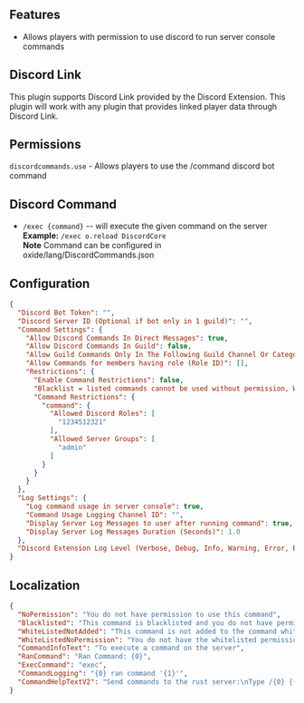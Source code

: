 ﻿## Features

* Allows players with permission to use discord to run server console commands

## Discord Link
This plugin supports Discord Link provided by the Discord Extension.
This plugin will work with any plugin that provides linked player data through Discord Link.

## Permissions

`discordcommands.use` - Allows players to use the /command discord bot command

## Discord Command

* `/exec {command}` -- will execute the given command on the server  
  **Example:** `/exec o.reload DiscordCore`  
**Note** Command can be configured in oxide/lang/DiscordCommands.json

## Configuration

```json
{
  "Discord Bot Token": "",
  "Discord Server ID (Optional if bot only in 1 guild)": "",
  "Command Settings": {
    "Allow Discord Commands In Direct Messages": true,
    "Allow Discord Commands In Guild": false,
    "Allow Guild Commands Only In The Following Guild Channel Or Category (Channel ID Or Category ID)": [],
    "Allow Commands for members having role (Role ID)": [],
    "Restrictions": {
      "Enable Command Restrictions": false,
      "Blacklist = listed commands cannot be used without permission, Whitelist = Cannot use any commands unless listed and have permission": "Blacklist",
      "Command Restrictions": {
        "command": {
          "Allowed Discord Roles": [
            "1234512321"
          ],
          "Allowed Server Groups": [
            "admin"
          ]
        }
      }
    }
  },
  "Log Settings": {
    "Log command usage in server console": true,
    "Command Usage Logging Channel ID": "",
    "Display Server Log Messages to user after running command": true,
    "Display Server Log Messages Duration (Seconds)": 1.0
  },
  "Discord Extension Log Level (Verbose, Debug, Info, Warning, Error, Exception, Off)": "Info"
}
```

## Localization
```json
{
  "NoPermission": "You do not have permission to use this command",
  "Blacklisted": "This command is blacklisted and you do not have permission to use it.",
  "WhiteListedNotAdded": "This command is not added to the command whitelist and cannot be used.",
  "WhiteListedNoPermission": "You do not have the whitelisted permission to use this command.",
  "CommandInfoText": "To execute a command on the server",
  "RanCommand": "Ran Command: {0}",
  "ExecCommand": "exec",
  "CommandLogging": "{0} ran command '{1}'",
  "CommandHelpTextV2": "Send commands to the rust server:\nType /{0} {{command}} - to execute that command on the server\nExample: /{0} o.reload DiscordCommand"
}
```
